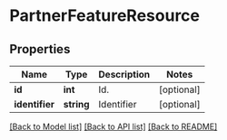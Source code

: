 # PartnerFeatureResource

## Properties
Name | Type | Description | Notes
------------ | ------------- | ------------- | -------------
**id** | **int** | Id. | [optional] 
**identifier** | **string** | Identifier | [optional] 

[[Back to Model list]](../README.md#documentation-for-models) [[Back to API list]](../README.md#documentation-for-api-endpoints) [[Back to README]](../README.md)


